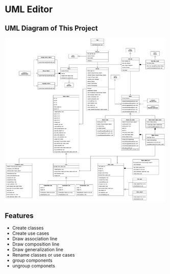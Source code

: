# UML Editor
## UML Diagram of This Project
![UML Diagram](finalProject_UML_diagram.png)
## Features
- Create classes
- Create use cases
- Draw association line
- Draw composition line
- Draw generalization line
- Rename classes or use cases
- group components
- ungroup componets